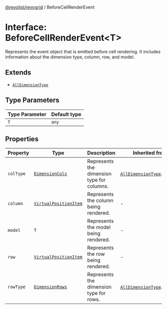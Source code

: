 [@revolist/revogrid](README.md) / BeforeCellRenderEvent

# Interface: BeforeCellRenderEvent\<T\>

Represents the event object that is emitted before cell rendering.
It includes information about the dimension type, column, row, and model.

## Extends

- [`AllDimensionType`](Interface.AllDimensionType.md)

## Type Parameters

| Type Parameter | Default type |
| ------ | ------ |
| `T` | `any` |

## Properties

| Property | Type | Description | Inherited from | Defined in |
| ------ | ------ | ------ | ------ | ------ |
| `colType` | [`DimensionCols`](TypeAlias.DimensionCols.md) | Represents the dimension type for columns. | [`AllDimensionType`](Interface.AllDimensionType.md).`colType` | [src/types/interfaces.ts:734](https://github.com/revolist/revogrid/blob/60c4961e100e626252b5238bec5f6c11285d15d0/src/types/interfaces.ts#L734) |
| `column` | [`VirtualPositionItem`](Interface.VirtualPositionItem.md) | Represents the column being rendered. | - | [src/types/interfaces.ts:677](https://github.com/revolist/revogrid/blob/60c4961e100e626252b5238bec5f6c11285d15d0/src/types/interfaces.ts#L677) |
| `model` | `T` | Represents the model being rendered. | - | [src/types/interfaces.ts:687](https://github.com/revolist/revogrid/blob/60c4961e100e626252b5238bec5f6c11285d15d0/src/types/interfaces.ts#L687) |
| `row` | [`VirtualPositionItem`](Interface.VirtualPositionItem.md) | Represents the row being rendered. | - | [src/types/interfaces.ts:682](https://github.com/revolist/revogrid/blob/60c4961e100e626252b5238bec5f6c11285d15d0/src/types/interfaces.ts#L682) |
| `rowType` | [`DimensionRows`](TypeAlias.DimensionRows.md) | Represents the dimension type for rows. | [`AllDimensionType`](Interface.AllDimensionType.md).`rowType` | [src/types/interfaces.ts:729](https://github.com/revolist/revogrid/blob/60c4961e100e626252b5238bec5f6c11285d15d0/src/types/interfaces.ts#L729) |
